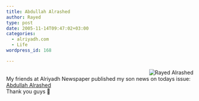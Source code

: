 ```yaml
---
title: Abdullah Alrashed
author: Rayed
type: post
date: 2005-11-14T09:47:02+03:00
categories:
  - alriyadh.com
  - Life
wordpress_id: 168

---
```

<p><img src="http://www.alriyadh.com/2005/11/14/img/rayed.jpg" alt="Rayed Alrashed" align="right" /><br />
My friends at Alriyadh Newspaper published my son news on todays issue:<br />
<a href="http://www.alriyadh.com/2005/11/14/article107840.html">Abdullah Alrashed</a><br />
Thank you guys 🙂<br />
<br style="clear:both"/></p>
